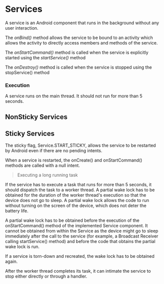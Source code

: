 # Services

A service is an Android component that runs in the background without any user interaction. 

The *onBind()* method allows the service to be bound to an activity which allows the activity to directly access members and methods of the service.

The *onStartCommand()* method is called when the service is explicitly started using the *startService()* method

The *onDestroy()* method is called when the service is stopped using the stopService() method

### Execution

A service runs on the main thread. It should not run for more than 5 seconds. 

## NonSticky Services


## Sticky Services

The sticky flag, Service.START_STICKY, allows the service to be restarted by Android even if there are no pending intents.

When a service is restarted, the onCreate() and onStartCommand() methods are called with a null intent.

> Executing a long running task

If the service has to execute a task that runs for more than 5 seconds, it should dispatch the task to a worker thread. A partial wake lock has to be obtained for the duration of the worker thread's execution so that the device does not go to sleep. A partial wake lock allows the code to run without turning on the screen of the device, which does not deter the battery life. 

A partial wake lock has to be obtained before the execution of the onStartCommand() method of the implemented Service component. It cannot be obtained from within the Service as the device might go to sleep immediately after the call to the service (for example, a Broadcast Receiver calling startService() method) and before the code that obtains the partial wake lock is run. 

If a service is torn-down and recreated, the wake lock has to be obtained again. 

After the worker thread completes its task, it can intimate the service to stop either directly or through a handler.



